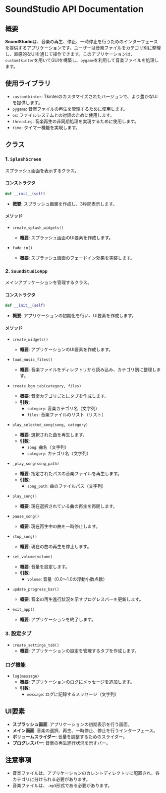 # SoundStudio API Documentation

## 概要

**SoundStudio**は、音楽の再生、停止、一時停止を行うためのインターフェースを提供するアプリケーションです。ユーザーは音楽ファイルをカテゴリ別に整理し、直感的なUIを通じて操作できます。このアプリケーションは、`customtkinter`を用いてGUIを構築し、`pygame`を利用して音楽ファイルを処理します。

## 使用ライブラリ

- `customtkinter`: Tkinterのカスタマイズされたバージョンで、より豊かなUIを提供します。
- `pygame`: 音楽ファイルの再生を管理するために使用します。
- `os`: ファイルシステムとの対話のために使用します。
- `threading`: 音楽再生の非同期処理を実現するために使用します。
- `time`: タイマー機能を実現します。

## クラス

### 1. `SplashScreen`

スプラッシュ画面を表示するクラス。

#### コンストラクタ

```python
def __init__(self)
```

- **概要**: スプラッシュ画面を作成し、3秒間表示します。

#### メソッド

- `create_splash_widgets()`
  - **概要**: スプラッシュ画面のUI要素を作成します。
  
- `fade_in()`
  - **概要**: スプラッシュ画面のフェードイン効果を実装します。

### 2. `SoundStudioApp`

メインアプリケーションを管理するクラス。

#### コンストラクタ

```python
def __init__(self)
```

- **概要**: アプリケーションの初期化を行い、UI要素を作成します。

#### メソッド

- `create_widgets()`
  - **概要**: アプリケーションのUI要素を作成します。

- `load_music_files()`
  - **概要**: 音楽ファイルをディレクトリから読み込み、カテゴリ別に整理します。

- `create_bgm_tab(category, files)`
  - **概要**: 音楽カテゴリごとにタブを作成します。
  - **引数**:
    - `category`: 音楽カテゴリ名（文字列）
    - `files`: 音楽ファイルのリスト（リスト）

- `play_selected_song(song, category)`
  - **概要**: 選択された曲を再生します。
  - **引数**:
    - `song`: 曲名（文字列）
    - `category`: カテゴリ名（文字列）

- `_play_song(song_path)`
  - **概要**: 指定されたパスの音楽ファイルを再生します。
  - **引数**:
    - `song_path`: 曲のファイルパス（文字列）

- `play_song()`
  - **概要**: 現在選択されている曲の再生を再開します。

- `pause_song()`
  - **概要**: 現在再生中の曲を一時停止します。

- `stop_song()`
  - **概要**: 現在の曲の再生を停止します。

- `set_volume(volume)`
  - **概要**: 音量を設定します。
  - **引数**:
    - `volume`: 音量（0.0〜1.0の浮動小数点数）

- `update_progress_bar()`
  - **概要**: 音楽の再生進行状況を示すプログレスバーを更新します。

- `exit_app()`
  - **概要**: アプリケーションを終了します。

### 3. 設定タブ

- `create_settings_tab()`
  - **概要**: アプリケーションの設定を管理するタブを作成します。

### ログ機能

- `log(message)`
  - **概要**: アプリケーションのログにメッセージを追加します。
  - **引数**:
    - `message`: ログに記録するメッセージ（文字列）

## UI要素

- **スプラッシュ画面**: アプリケーションの初期表示を行う画面。
- **メイン画面**: 音楽の選択、再生、一時停止、停止を行うインターフェース。
- **ボリュームスライダー**: 音量を調整するためのスライダー。
- **プログレスバー**: 音楽の再生進行状況を示すバー。

## 注意事項

- 音楽ファイルは、アプリケーションのカレントディレクトリに配置され、各カテゴリに分けられる必要があります。
- 音楽ファイルは、`.mp3`形式である必要があります。
